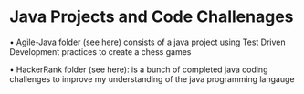 # Java Projects and Code Challenages

• Agile-Java folder (see here) consists of a java project using Test Driven Development practices to create a chess games

• HackerRank folder (see here): is a bunch of completed java coding challenges to improve my understanding of the java programming langauge

